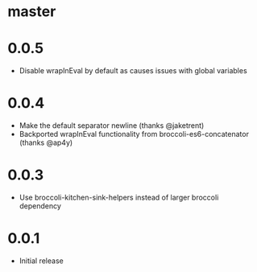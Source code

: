 # master

# 0.0.5

* Disable wrapInEval by default as causes issues with global variables

# 0.0.4

* Make the default separator newline (thanks @jaketrent)
* Backported wrapInEval functionality from broccoli-es6-concatenator (thanks @ap4y)

# 0.0.3

* Use broccoli-kitchen-sink-helpers instead of larger broccoli dependency

# 0.0.1

* Initial release

